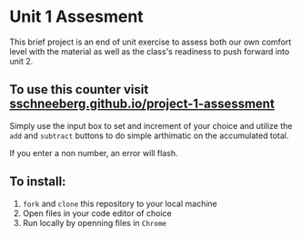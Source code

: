 # Unit 1 Assesment

This brief project is an end of unit exercise to assess both our own comfort level with the material as well as the class's readiness to push forward into unit 2.

## To use this counter visit [sschneeberg.github.io/project-1-assessment](sschneeberg.github.io/project-1-assessment)

Simply use the input box to set and increment of your choice and utilize the `add` and `subtract` buttons to do simple arthimatic on the accumulated total.

If you enter a non number, an error will flash.

## To install:
1. `fork` and `clone` this repository to your local machine
2. Open files in your code editor of choice
3. Run locally by openning files in `Chrome`

